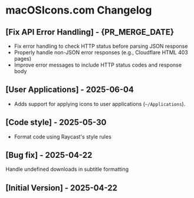 # macOSIcons.com Changelog

## [Fix API Error Handling] - {PR_MERGE_DATE}

- Fix error handling to check HTTP status before parsing JSON response
- Properly handle non-JSON error responses (e.g., Cloudflare HTML 403 pages)
- Improve error messages to include HTTP status codes and response body

## [User Applications] - 2025-06-04

- Adds support for applying icons to user applications (`~/Applications`).

## [Code style] - 2025-05-30

- Format code using Raycast's style rules

## [Bug fix] - 2025-04-22

Handle undefined downloads in subtitle formatting

## [Initial Version] - 2025-04-22
